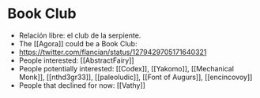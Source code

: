 # Book Club
- Relación libre: el club de la serpiente.
- The [[Agora]] could be a Book Club:
- https://twitter.com/flancian/status/1279429705171640321
- People interested: [[AbstractFairy]]
- People potentially interested: [[Codex]], [[Yakomo]], [[Mechanical Monk]], [[nthd3gr33]], [[paleoludic]], [[Font of Augurs]], [[encincovoy]]
- People that declined for now: [[Vathy]]

